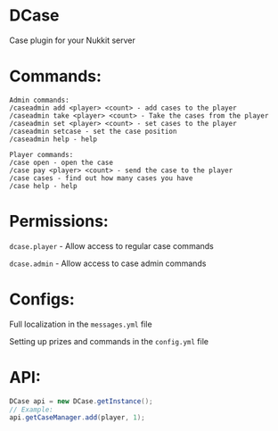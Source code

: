 # DCase
Case plugin for your Nukkit server

# Commands:
```
Admin commands:
/caseadmin add <player> <count> - add cases to the player
/caseadmin take <player> <count> - Take the cases from the player
/caseadmin set <player> <count> - set cases to the player
/caseadmin setcase - set the case position
/caseadmin help - help

Player commands:
/case open - open the case
/case pay <player> <count> - send the case to the player
/case cases - find out how many cases you have
/case help - help
```

# Permissions:
`dcase.player` - Allow access to regular case commands

`dcase.admin` - Allow access to case admin commands

# Configs:
Full localization in the `messages.yml` file

Setting up prizes and commands in the `config.yml` file

# API:
```java
DCase api = new DCase.getInstance();
// Example:
api.getCaseManager.add(player, 1);
```
